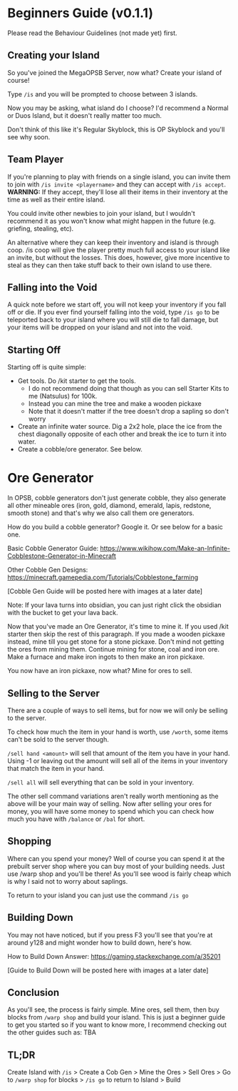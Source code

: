 # Beginners Guide (v0.1.1)

Please read the Behaviour Guidelines (not made yet) first.

## Creating your Island
So you've joined the MegaOPSB Server, now what? Create your island of course!

Type `/is` and you will be prompted to choose between 3 islands.

Now you may be asking, what island do I choose? I'd recommend a Normal or Duos Island, but it doesn't really matter too much.

Don't think of this like it's Regular Skyblock, this is OP Skyblock and you'll see why soon.

## Team Player

If you're planning to play with friends on a single island, you can invite them to join with `/is invite <playername>` and they can accept with `/is accept`. **WARNING:** If they accept, they'll lose all their items in their inventory at the time as well as their entire island. 

You could invite other newbies to join your island, but I wouldn't recommend it as you won't know what might happen in the future (e.g. griefing, stealing, etc).

An alternative where they can keep their inventory and island is through coop. /is coop <playername> will give the player pretty much full access to your island like an invite, but without the losses. This does, however, give more incentive to steal as they can then take stuff back to their own island to use there.
  
## Falling into the Void
A quick note before we start off, you will not keep your inventory if you fall off or die. If you ever find yourself falling into the void, type `/is go` to be teleported back to your island where you will still die to fall damage, but your items will be dropped on your island and not into the void.

## Starting Off
Starting off is quite simple:
- Get tools. Do /kit starter to get the tools. 
    - I do not recommend doing that though as you can sell Starter Kits to me (Natsulus) for 100k.
    - Instead you can mine the tree and make a wooden pickaxe
    - Note that it doesn't matter if the tree doesn't drop a sapling so don't worry
- Create an infinite water source. Dig a 2x2 hole, place the ice from the chest diagonally opposite of each other and break the ice to turn it into water.
- Create a cobble/ore generator. See below.

# Ore Generator
In OPSB, cobble generators don't just generate cobble, they also generate all other mineable ores (iron, gold, diamond, emerald, lapis, redstone, smooth stone) and that's why we also call them ore generators.

How do you build a cobble generator? Google it. Or see below for a basic one.

Basic Cobble Generator Guide: https://www.wikihow.com/Make-an-Infinite-Cobblestone-Generator-in-Minecraft

Other Cobble Gen Designs: https://minecraft.gamepedia.com/Tutorials/Cobblestone_farming

[Cobble Gen Guide will be posted here with images at a later date]

Note: If your lava turns into obsidian, you can just right click the obsidian with the bucket to get your lava back.

Now that you've made an Ore Generator, it's time to mine it. If you used /kit starter then skip the rest of this paragraph. If you made a wooden pickaxe instead, mine till you get stone for a stone pickaxe. Don't mind not getting the ores from mining them. Continue mining for stone, coal and iron ore. Make a furnace and make iron ingots to then make an iron pickaxe.

You now have an iron pickaxe, now what? Mine for ores to sell.

## Selling to the Server
There are a couple of ways to sell items, but for now we will only be selling to the server.

To check how much the item in your hand is worth, use `/worth`, some items can't be sold to the server though.

`/sell hand <amount>` will sell that amount of the item you have in your hand. Using -1 or leaving out the amount will sell all of the items in your inventory that match the item in your hand.

`/sell all` will sell everything that can be sold in your inventory.

The other sell command variations aren't really worth mentioning as the above will be your main way of selling. Now after selling your ores for money, you will have some money to spend which you can check how much you have with `/balance` or `/bal` for short.

## Shopping
Where can you spend your money? Well of course you can spend it at the prebuilt server shop where you can buy most of your building needs. Just use /warp shop and you'll be there! As you'll see wood is fairly cheap which is why I said not to worry about saplings.

To return to your island you can just use the command `/is go`

## Building Down
You may not have noticed, but if you press F3 you'll see that you're at around y128 and might wonder how to build down, here's how.

How to Build Down Answer: https://gaming.stackexchange.com/a/35201

[Guide to Build Down will be posted here with images at a later date]

## Conclusion
As you'll see, the process is fairly simple. Mine ores, sell them, then buy blocks from `/warp shop` and build your island. This is just a beginner guide to get you started so if you want to know more, I recommend checking out the other guides such as: TBA

## TL;DR
Create Island with `/is` > Create a Cob Gen > Mine the Ores > Sell Ores > Go to `/warp shop` for blocks > `/is go` to return to Island > Build
